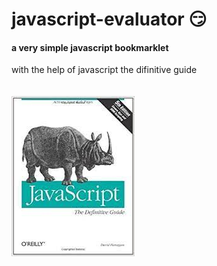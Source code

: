 # javascript-evaluator 😏                                                                                                                                 
#### a very simple javascript bookmarklet 
 
with the help of javascript the difinitive guide<br/><br/><br/>
![difinitive guide](download.jpg)
